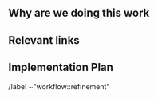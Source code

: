 <!--
Implementation issues are used break-up a large piece of work into small, discrete tasks that can
move independently through the build workflow steps. They're typically used to populate a Feature
Epic. Once created, an implementation issue is usually refined in order to populate and review the
implementation plan and weight.
Example workflow: https://about.gitlab.com/handbook/engineering/development/threat-management/planning/diagram.html#plan
-->

## Why are we doing this work
<!--
A brief explanation of the why, not the what or how. Assume the reader doesn't know the
background and won't have time to dig-up information from comment threads.
-->


## Relevant links
<!--
Information that the developer might need to refer to when implementing the issue.

* [Design Issue](https://gitlab.com/gitlab-org/gitlab/-/issues/<id>)
  * [Design 1](https://gitlab.com/gitlab-org/gitlab/-/issues/<id>/designs/<image>.png)
  * [Design 2](https://gitlab.com/gitlab-org/gitlab/-/issues/<id>/designs/<image>.png)
* [Similar implementation](https://gitlab.com/gitlab-org/gitlab/-/merge_requests/<id>)
-->


## Implementation Plan
<!--
Steps and the parts of the code that will need to get updated. The plan can also
call-out responsibilities for other team members or teams.

- [ ] ~backend Step 1
  - [ ] @person Step 1a
- [ ] ~frontend Step 2
-->


<!--
Workflow and other relevant labels

~"group::" ~"Category:" ~"GitLab Ultimate"
-->
/label ~"workflow::refinement"

<!--
other settings you might want to include

/milestone %"Next 1-3 releases"
/assign @
/epic &
-->
